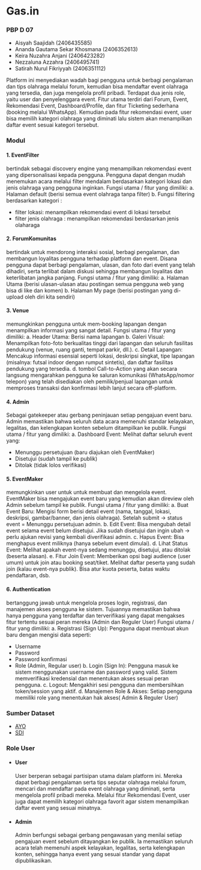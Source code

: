 # Gas.in
### PBP D 07 
- Aisyah Saajidah (2406435585)
- Ananda Gautama Sekar Khosmana  (2406352613)
- Keira Nuzahra Anjani (2406423282)
- Nezzaluna Azzahra (2406495741)
- Satirah Nurul Fikriyyah (2406351112)

Platform ini menyediakan wadah bagi pengguna untuk berbagi pengalaman dan tips olahraga melalui forum, kemudian bisa mendaftar event olahraga yang tersedia, dan juga mengelola profil pribadi. Terdapat dua jenis role, yaitu user dan penyelenggara event. Fitur utama terdiri dari Forum, Event, Rekomendasi Event, Dashboard/Profile, dan fitur Ticketing sederhana (booking melalui WhatsApp). Kemudian pada fitur rekomendasi event, user bisa memilih kategori olahraga yang diminati lalu sistem akan menampilkan daftar event sesuai kategori tersebut.

### Modul 
#### 1. EventFilter 
bertindak sebagai discovery engine yang menampilkan rekomendasi event yang dipersonalisasi kepada pengguna. Pengguna dapat dengan mudah menemukan acara melalui filter mendalam berdasarkan kategori lokasi dan jenis olahraga yang pengguna inginkan.
Fungsi utama / fitur yang dimiliki:
a. Halaman default (berisi semua event olahraga tanpa filter) 
b. Fungsi filtering berdasarkan kategori :
- filter lokasi: menampilkan rekomendasi event di lokasi tersebut
- filter jenis olahraga : menampilkan rekomendasi berdasarkan jenis olaharaga

#### 2. ForumKomunitas 
bertindak untuk mendorong interaksi sosial, berbagi pengalaman, dan membangun loyalitas pengguna terhadap platform dan event. Disana pengguna dapat berbagi pengalaman, ulasan, dan foto dari event yang telah dihadiri, serta terlibat dalam diskusi sehingga membangun loyalitas dan keterlibatan jangka panjang.
Fungsi utama / fitur yang dimiliki:
a. Halaman Utama (berisi ulasan-ulasan atau postingan semua pengguna web yang bisa di like dan komen) 
b. Halaman My page (berisi postingan yang di-upload oleh diri kita sendiri) 

#### 3. Venue 
memungkinkan pengguna untuk mem-booking lapangan dengan menampilkan informasi yang sangat detail.
Fungsi utama / fitur yang dimiliki:
a. Header Utama: Berisi nama lapangan
b. Galeri Visual: Menampilkan foto-foto berkualitas tinggi dari lapangan dan seluruh fasilitas pendukung (venue, ruang ganti, tempat parkir, dll.).
c. Detail Lapangan: Mencakup informasi esensial seperti lokasi, deskripsi singkat, tipe lapangan (misalnya: futsal indoor dengan rumput sintetis), dan daftar fasilitas pendukung yang tersedia.
d. tombol Call-to-Action yang akan secara langsung mengarahkan pengguna ke saluran komunikasi (WhatsApp/nomor telepon) yang telah disediakan oleh pemilik/penjual lapangan untuk memproses transaksi dan konfirmasi lebih lanjut secara off-platform.

#### 4. Admin 
Sebagai gatekeeper atau gerbang peninjauan setiap pengajuan event baru. Admin memastikan bahwa seluruh data acara memenuhi standar kelayakan, legalitas, dan kelengkapan konten sebelum ditampilkan ke publik.
Fungsi utama / fitur yang dimiliki:
a. Dashboard Event:
Melihat daftar seluruh event yang:
- Menunggu persetujuan (baru diajukan oleh EventMaker)
- Disetujui (sudah tampil ke publik)
- Ditolak (tidak lolos verifikasi)

#### 5. EventMaker 
memungkinkan user untuk untuk membuat dan mengelola event. EventMaker bisa mengajukan event baru yang kemudian akan direview oleh Admin sebelum tampil ke publik.
Fungsi utama / fitur yang dimiliki:
a. Buat Event Baru:
Mengisi form berisi detail event (nama, tanggal, lokasi, deskripsi, gambar/banner, dan jenis olahraga).
Setelah submit → status event = Menunggu persetujuan admin.
b. Edit Event:
Bisa mengubah detail event selama event belum disetujui.
Jika sudah disetujui dan ingin ubah → perlu ajukan revisi yang kembali diverifikasi admin.
c. Hapus Event:
Bisa menghapus event miliknya (hanya sebelum event dimulai).
d. Lihat Status Event:
Melihat apakah event-nya sedang menunggu, disetujui, atau ditolak (beserta alasan).
e. Fitur Join Event:
Memberikan opsi bagi audience (user umum) untuk join atau booking seat/tiket.
Melihat daftar peserta yang sudah join (kalau event-nya publik).
Bisa atur kuota peserta, batas waktu pendaftaran, dsb.

#### 6. Authentication
bertanggung jawab untuk mengelola proses login, registrasi, dan manajemen akses pengguna ke sistem. Tujuannya memastikan bahwa hanya pengguna yang terdaftar dan terverifikasi yang dapat mengakses fitur tertentu sesuai peran mereka (Admin dan Reguler User)
Fungsi utama / fitur yang dimiliki:
a. Registrasi (Sign Up):
Pengguna dapat membuat akun baru dengan mengisi data seperti:
- Username
- Password
- Password konfirmasi
- Role (Admin, Regular user)
b. Login (Sign In):
Pengguna masuk ke sistem menggunakan username dan password yang valid.
Sistem memverifikasi kredensial dan menentukan akses sesuai peran pengguna.
c. Logout:
Mengakhiri sesi pengguna dan membersihkan token/session yang aktif.
d. Manajemen Role & Akses:
Setiap pengguna memiliki role yang menentukan hak akses( Admin & Reguler User)

### Sumber Dataset 
- [AYO](https://ayo.co.id/main-bareng)
- [SDI](https://data.go.id/dataset/dataset/data-fasilitas-dan-lapangan-olahraga-terbuka-kota-adm-jakarta-barat)

### Role User
- #### User
    User berperan sebagai partisipan utama dalam platform ini. Mereka dapat berbagi pengalaman serta tips seputar olahraga melalui forum, mencari dan mendaftar pada event olahraga yang diminati, serta mengelola profil pribadi mereka. Melalui fitur Rekomendasi Event, user juga dapat memilih kategori olahraga favorit agar sistem menampilkan daftar event yang sesuai minatnya.
- #### Admin
    Admin berfungsi sebagai gerbang pengawasan yang menilai setiap pengajuan event sebelum ditayangkan ke publik. Ia memastikan seluruh acara telah memenuhi aspek kelayakan, legalitas, serta kelengkapan konten, sehingga hanya event yang sesuai standar yang dapat dipublikasikan.
